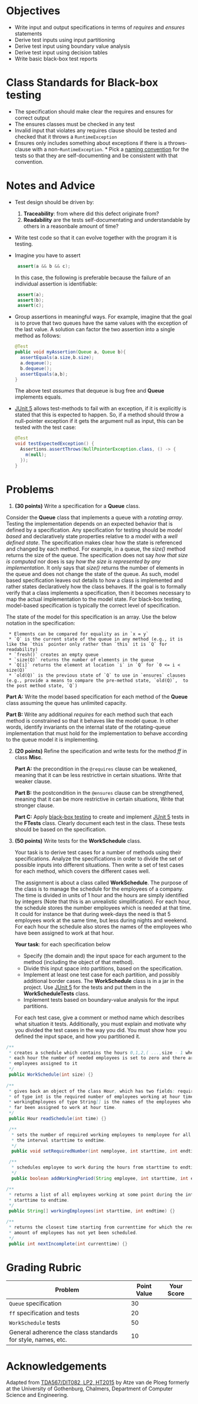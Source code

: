 # Objectives

  * Write input and output specifications in terms of *requires* and *ensures* statements
  * Derive test inputs using input partitioning
  * Derive test input using boundary value analysis
  * Derive test input using decision tables
  * Write basic black-box test reports

# Class Standards for Black-box testing

  * The specification should make clear the requires and ensures for correct output
  * The ensures classes must be checked in any test
  * Invalid input that violates any requires clause should be tested and checked that it throws a `RuntimeException`
  * Ensures only includes something about exceptions if there is a throws-clause with a non-`RuntimeException`. * Pick a [naming convention](https://dzone.com/articles/7-popular-unit-test-naming) for the tests so that they are self-documenting and be consistent with that convention.
 
 
# Notes and Advice

  * Test design should be driven by:

    1. **Traceability**: from where did this defect originate from?
    2. **Readability** are the tests self-documentating and understandable by others in a reasonbale amount of time?

  * Write test code so that it can evolve together with the program it is testing.
  * Imagine you have to assert
     
     ```java
      assert(a && b && c);
      ```
     
     In this case, the following is preferable because the failure of an individual assertion is identifiable:
     
     ```java
      assert(a);
      assert(b);
      assert(c);
      ```
      
  * Group assertions in meaningful ways. For example, imagine that the goal is to prove that two queues have the same values with the exception of the last value. A solution can factor the two assertion into a single method as follows:
      
      ```java
      @Test
      public void myAssertion(Queue a, Queue b){
        assertEquals(a.size,b.size);
        a.dequeue();
        b.dequeue();
        assertEquals(a,b);
      }
      ```
      
      The above test *assumes* that dequeue is bug free and **Queue** implements equals.

  * [JUnit 5](https://junit.org/junit5/docs/current/user-guide/) allows test-methods to fail with an exception, if it is explicitly is stated that this is expected to happen. So, if a method should throw a null-pointer exception if it gets the argument null as input, this can be tested with the test case:
  
    ```java
    @Test
    void testExpectedException() {
      Assertions.assertThrows(NullPointerException.class, () -> {
        m(null);
      });
    }
    ```
  
# Problems

1. **(30 points)** Write a specification for a **Queue** class.

  Consider the **Queue** class that implements a queue with a *rotating array*. Testing the implementation depends on an expected behavior that is defined by a specification. Any specification for testing should be *model based* and declaratively state properties relative to a *model* with a *well defined state*. The specification makes clear how the state is referenced and changed by each method. For example, in a queue, the *size()* method returns the size of the queue. The specification does not say *how that size is computed* nor does is say *how the size is represented by any implementation*. It only says that *size()* returns the number of elements in the queue and does not change the state of the queue. As such, model based specification leaves out details to how a class is implemented and rather states declaratively how the class behaves. If the goal is to formally verify that a class implements a specification, then it becomes necessary to map the actual implementation to the model state. For black-box testing, model-based specification is typically the correct level of specification. 

  The state of the model for this specification is an array. Use the below notation in the specification:

     * Elements can be compared for equality as in `x = y`
     * `Q` is the current state of the queue in any method (e.g., it is like the `this` pointer only rather than `this` it is `Q` for readability)
     * `fresh()` creates an empty queue
     * `size(Q)` returns the number of elements in the queue
     * `Q[i]` returns the element at location `i` in `Q` for `0 <= i < size(Q)`
     * `old(Q)` is the previous state of `Q` to use in `ensures` clauses (e.g., provide a means to compare the pre-method state, `old(Q)`,  to the post method state, `Q`)

  **Part A:** Write the model based specification for each method of the **Queue** class assuming the queue has unlimited capacity.

  **Part B:** Write any additional *requires* for each method such that each method is constrained so that it behaves like the model queue. In other words, identify invariants on the internal state of the rotating-queue implementation that must hold for the implementation to behave according to the queue model it is implementing. 

2. **(20 points)** Refine the specification and write tests for the method *ff* in class **Misc**.

    **Part A:** the precondition in the `@requires` clause can be weakened, meaning that it can be less restrictive in certain situations. Write that weaker clause.

    **Part B:** the postcondition in the `@ensures` clause can be strengthened, meaning that it can be more restrictive in certain situations, Write that stronger clause.

    **Part C:** Apply [black-box testing](https://en.wikipedia.org/wiki/Black-box_testing) to create and implement [JUnit 5](https://junit.org/junit5/) tests in the **FTests** class. Clearly document each test in the class. These tests should be based on the specification.

3. **(50 points)** Write tests for the **WorkSchedule** class.

    Your task is to derive test cases for a number of methods using their specifications. Analyze the specifications in order to divide the set of possible inputs into different situations. Then write a set of test cases for each method, which covers the different cases well.

    The assignment is about a class called **WorkSchedule**. The purpose of the class is to manage the schedule for the employees of a company. The time is divided in units of 1 hour and the hours are simply identified by integers (Note that this is an unrealistic simplification). For each hour, the schedule stores the number employees which is needed at that time. It could for instance be that during week-days the need is that 5 employees work at the same time, but less during nights and weekend. For each hour the schedule also stores the names of the employees who have been assigned to work at that hour.
    
    **Your task**: for each specification below
    
      * Specify (the domain and) the input space for each argument to the method (including the object of that method).
      * Divide this input space into partitions, based on the specification.
      * Implement at least one test case for each partition, and possibly additional border cases. The **WorkSchedule** class is in a jar in the project. Use [JUnit 5](https://junit.org/junit5/) for the tests and put them in the **WorkScheduleTests** class.
      * Implement tests based on boundary-value analysis for the input partitions. 
      
    For each test case, give a comment or method name which describes what situation it tests. Additionally, you must explain and motivate why you divided the test cases in the way you did. You must show how you defined the input space, and how you partitioned it. 

```java
/**
 * creates a schedule which contains the hours 0,1,2,( ...,size - 1 where for
 * each hour the number of needed employees is set to zero and there are no
 * employees assigned to it
 */
 public WorkSchedule(int size) {}
 
/**
 * gives back an object of the class Hour, which has two fields: requiredNumber
 * of type int is the required number of employees working at hour time.
 * workingEmployees of type String[] is the names of the employees who have so
 * far been assigned to work at hour time.
 */
 public Hour readSchedule(int time) {}

 /**
  * sets the number of required working employees to nemployee for all hours in
  * the interval starttime to endtime.
  */
  public void setRequiredNumber(int nemployee, int starttime, int endtime) {}

 /**
  * schedules employee to work during the hours from starttime to endtime.
  */
  public boolean addWorkingPeriod(String employee, int starttime, int endtime) {}

/**
 * returns a list of all employees working at some point during the interval
 * starttime to endtime.
 */
 public String[] workingEmployees(int starttime, int endtime) {}

/**
 * returns the closest time starting from currenttime for which the required
 * amount of employees has not yet been scheduled.
 */
 public int nextIncomplete(int currenttime) {}
```

# Grading Rubric

| Problem | Point Value | Your Score |
| ------- | ----------- | ---------- |
| `Queue` specification | 30 | |
| `ff` specification and tests | 20 | |
| `WorkSchedule` tests | 50 | |
| General adherence the class standards for style, names, etc. | 10 | |

# Acknowledgements

Adapted from [TDA567/DIT082, LP2, HT2015](http://www.cse.chalmers.se/edu/year/2016/course/course/TDA567_Testing_debugging_and_verification/schedule.html) by Atze van de Ploeg formerly at the University of Gothenburg, Chalmers, Department of Computer Science and Engineering.
